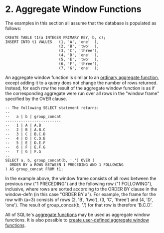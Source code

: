 # 2\. Aggregate Window Functions


 The examples in this section all assume that the database is populated as
follows:




```
CREATE TABLE t1(a INTEGER PRIMARY KEY, b, c);
INSERT INTO t1 VALUES   (1, 'A', 'one'  ),
                        (2, 'B', 'two'  ),
                        (3, 'C', 'three'),
                        (4, 'D', 'one'  ),
                        (5, 'E', 'two'  ),
                        (6, 'F', 'three'),
                        (7, 'G', 'one'  );

```

 An aggregate window function is similar to an
[ordinary aggregate function](lang_aggfunc.html), except
adding it to a query does not change the number of rows returned. Instead,
for each row the result of the aggregate window function is as if the
corresponding aggregate were run over all rows in the "window frame"
specified by the OVER clause.





```
-- The following SELECT statement returns:
-- 
--   a | b | group_concat
-------------------------
--   1 | A | A.B         
--   2 | B | A.B.C       
--   3 | C | B.C.D       
--   4 | D | C.D.E       
--   5 | E | D.E.F       
--   6 | F | E.F.G       
--   7 | G | F.G         
-- 
SELECT a, b, group_concat(b, '.') OVER (
  ORDER BY a ROWS BETWEEN 1 PRECEDING AND 1 FOLLOWING
) AS group_concat FROM t1;

```

 In the example above, the window frame consists of all rows between the
previous row ("1 PRECEDING") and the following row ("1 FOLLOWING"), inclusive,
where rows are sorted according to the ORDER BY clause in the
window\-defn (in this case "ORDER BY a").
For example, the frame for the row with (a\=3\) consists of rows (2, 'B', 'two'),
(3, 'C', 'three') and (4, 'D', 'one'). The result of group\_concat(b, '.')
for that row is therefore 'B.C.D'.



 All of SQLite's [aggregate functions](lang_aggfunc.html) may
be used as aggregate window functions. It is also possible to
[create user\-defined aggregate window functions](windowfunctions.html#udfwinfunc).





